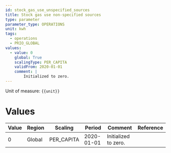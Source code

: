 ```yaml
---
id: stock_gas_use_unspecified_sources
title: Stock gas use non-specified sources
type: parameter
parameter_type: OPERATIONS
unit: kwh
tags:
  - operations
  - PRIO_GLOBAL
values:
  - value: 0
    global: True
    scalingType: PER_CAPITA
    validFrom: 2020-01-01
    comment: |
        Initialized to zero.
---
```



Unit of measure: `{{unit}}`


# Values


| Value | Region | Scaling | Period | Comment | Reference |
|-------|--------|---------|--------|---------|-----------|
| 0 | Global | PER_CAPITA | 2020-01-01 | Initialized to zero. |  |


